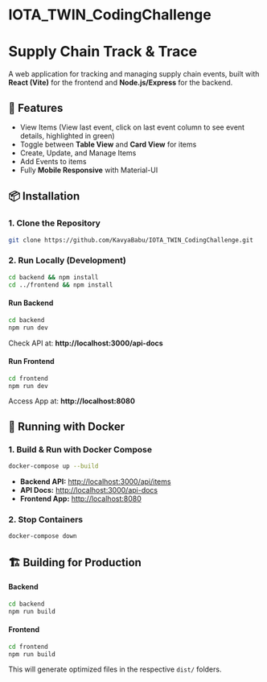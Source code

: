 # IOTA_TWIN_CodingChallenge
# Supply Chain Track & Trace

A web application for tracking and managing supply chain events, built with **React (Vite)** for the frontend and **Node.js/Express** for the backend.

## 🚀 Features
- View Items (View last event, click on last event column to see event details, highlighted in green)
- Toggle between **Table View** and **Card View** for items
- Create, Update, and Manage Items
- Add Events to items
- Fully **Mobile Responsive** with Material-UI

## 📦 Installation

### **1. Clone the Repository**
```sh
git clone https://github.com/KavyaBabu/IOTA_TWIN_CodingChallenge.git
```

### **2. Run Locally (Development)**
```sh
cd backend && npm install
cd ../frontend && npm install
```

#### **Run Backend**
```sh
cd backend
npm run dev
```
Check API at: **http://localhost:3000/api-docs**

#### **Run Frontend**
```sh
cd frontend
npm run dev
```
Access App at: **http://localhost:8080**

## 🐳 Running with Docker

### **1. Build & Run with Docker Compose**
```sh
docker-compose up --build
```
- **Backend API:** [http://localhost:3000/api/items](http://localhost:3000/api/items)
- **API Docs:** [http://localhost:3000/api-docs](http://localhost:3000/api-docs)
- **Frontend App:** [http://localhost:8080](http://localhost:8080)

### **2. Stop Containers**
```sh
docker-compose down
```

## 🏗️ Building for Production

#### **Backend**
```sh
cd backend
npm run build
```
#### **Frontend**
```sh
cd frontend
npm run build
```
This will generate optimized files in the respective `dist/` folders.